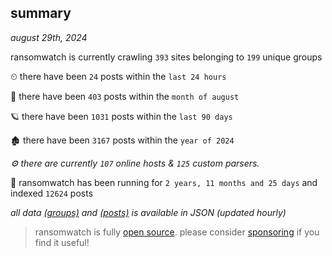 
## summary
_august 29th, 2024_

ransomwatch is currently crawling `393` sites belonging to `199` unique groups

⏲ there have been `24` posts within the `last 24 hours`

🦈 there have been `403` posts within the `month of august`

🪐 there have been `1031` posts within the `last 90 days`

🏚 there have been `3167` posts within the `year of 2024`

_⚙️ there are currently `107` online hosts & `125` custom parsers._

🦕 ransomwatch has been running for `2 years, 11 months and 25 days` and indexed `12624` posts

_all data  [(groups)](http://ransomwhat.telemetry.ltd/groups) and [(posts)](http://ransomwhat.telemetry.ltd/posts) is available in JSON (updated hourly)_

> ransomwatch is fully [open source](https://github.com/joshhighet/ransomwatch#ransomwatch--). please consider [sponsoring](https://github.com/sponsors/joshhighet) if you find it useful!
